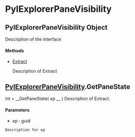 # PyIExplorerPaneVisibility

## PyIExplorerPaneVisibility Object

Description of the interface

#### Methods


  - [Extract](PyIExplorerPaneVisibility.md#pyiexplorerpanevisibilityextract)

    Description of Extract&nbsp;

## [PyIExplorerPaneVisibility](#pyiexplorerpanevisibility).GetPaneState

int = __GetPaneState( *ep* __ )
Description of Extract.

#### Parameters


  -  *ep* : guid

    Description for ep